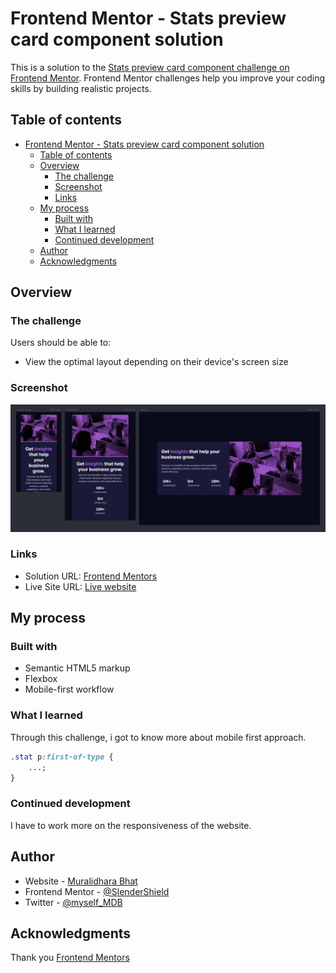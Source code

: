 # Frontend Mentor - Stats preview card component solution

This is a solution to the [Stats preview card component challenge on Frontend Mentor](https://www.frontendmentor.io/challenges/stats-preview-card-component-8JqbgoU62). Frontend Mentor challenges help you improve your coding skills by building realistic projects.

## Table of contents

- [Frontend Mentor - Stats preview card component solution](#frontend-mentor---stats-preview-card-component-solution)
  - [Table of contents](#table-of-contents)
  - [Overview](#overview)
    - [The challenge](#the-challenge)
    - [Screenshot](#screenshot)
    - [Links](#links)
  - [My process](#my-process)
    - [Built with](#built-with)
    - [What I learned](#what-i-learned)
    - [Continued development](#continued-development)
  - [Author](#author)
  - [Acknowledgments](#acknowledgments)

## Overview

### The challenge

Users should be able to:

- View the optimal layout depending on their device's screen size

### Screenshot

![Screenshot](./images/ScreenShot_Overview.png)

### Links

- Solution URL: [Frontend Mentors](https://www.frontendmentor.io/solutions/responsive-mobile-first-design-using-htmland-css-I9D00PKn-6)
- Live Site URL: [Live website](https://muralidharabhat.me/stats-preview-card-component-main/)

## My process

### Built with

- Semantic HTML5 markup
- Flexbox
- Mobile-first workflow

### What I learned

Through this challenge, i got to know more about mobile first approach.

```css
.stat p:first-of-type {
	...;
}
```

### Continued development

I have to work more on the responsiveness of the website.

## Author

- Website - [Muralidhara Bhat](https://muralidharabhat.me)
- Frontend Mentor - [@SlenderShield](https://www.frontendmentor.io/profile/SlenderShield)
- Twitter - [@myself_MDB](https://www.twitter.com/myself_MDB)

## Acknowledgments

Thank you [Frontend Mentors](https://fronendmentors.io)
